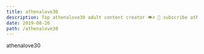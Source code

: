 ```yaml
---
title: athenalove30
description: Top athenalove30 adult content creator 👁♐️ 👑 subscribe athenalove30 to my porn site below IG athenalove30
date: 2019-08-26
path: /athenalove30
---
```


athenalove30